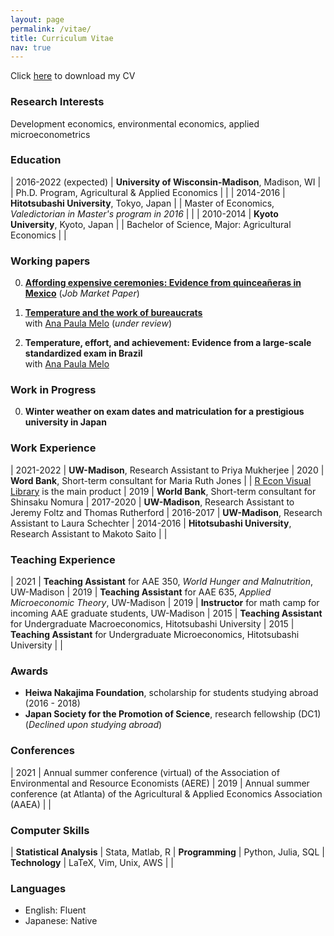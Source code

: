 ```yaml
---
layout: page
permalink: /vitae/
title: Curriculum Vitae
nav: true
---
```


Click [here](../assets/pdf/MizuhiroSuzuki_CV.pdf) to download my CV

### Research Interests ###

Development economics, environmental economics, applied microeconometrics


### Education ###

| 2016-2022 (expected)   | **University of Wisconsin-Madison**, Madison, WI
|                        | Ph.D. Program, Agricultural & Applied Economics
|                        |
| 2014-2016              | **Hitotsubashi University**, Tokyo, Japan
|                        | Master of Economics, *Valedictorian in Master's program in 2016*
|                        |
| 2010-2014              | **Kyoto University**, Kyoto, Japan
|                        | Bachelor of Science, Major: Agricultural Economics
|                        |


### Working papers ###

<!-- Click [here](/publications) to see my research -->

0. **[Affording expensive ceremonies: Evidence from quinceañeras in Mexico](assets/pdf/quinceaneras_paper.pdf)** (*Job Market Paper*)

0. **[Temperature and the work of bureaucrats](http://anapmelo.github.io/files/manuscript_MM.pdf)**  
with [Ana Paula Melo](https://www.apmelo.com/) (*under review*)

0. **Temperature, effort, and achievement: Evidence from a large-scale standardized exam in Brazil**  
with [Ana Paula Melo](https://www.apmelo.com/)

### Work in Progress ###

0. **Winter weather on exam dates and matriculation for a prestigious university in Japan**

### Work Experience ###

<style>
table td:first-of-type {
    width: 11em;
}
</style>

| 2021-2022              | **UW-Madison**, Research Assistant to Priya Mukherjee
| 2020                   | **Word Bank**, Short-term consultant for Maria Ruth Jones
|                        | [R Econ Visual Library](https://worldbank.github.io/r-econ-visual-library/) is the main product
| 2019                   | **World Bank**, Short-term consultant for Shinsaku Nomura
| 2017-2020              | **UW-Madison**, Research Assistant to Jeremy Foltz and Thomas Rutherford
| 2016-2017              | **UW-Madison**, Research Assistant to Laura Schechter
| 2014-2016              | **Hitotsubashi University**, Research Assistant to Makoto Saito
|                        |


### Teaching Experience ###

| 2021 | **Teaching Assistant** for AAE 350, *World Hunger and Malnutrition*, UW-Madison
| 2019 | **Teaching Assistant** for AAE 635, *Applied Microeconomic Theory*, UW-Madison
| 2019 | **Instructor** for math camp for incoming AAE graduate students, UW-Madison
| 2015 | **Teaching Assistant** for Undergraduate Macroeconomics, Hitotsubashi University
| 2015 | **Teaching Assistant** for Undergraduate Microeconomics, Hitotsubashi University
|      |

### Awards ###

- **Heiwa Nakajima Foundation**, scholarship for students studying abroad (2016 - 2018)
- **Japan Society for the Promotion of Science**, research fellowship (DC1) (*Declined upon studying abroad*)

<!---
### Open Source Projects ###

| [VOTCA](https://www.votca.org) | Versatile object-oriented toolkit for coarse-graining applications | Core Developer
| [FleCSI](http://www.flecsi.org) | Flexible Computer Science Infrastructure | Developer
| [Gentoo](https://www.gentoo.org) | Advanced Linux distribution | Developer
--->

<!-- For more information see [my GitHub profile](http://www.github.com/junghans) and [my OpenHUB profile](http://www.openhub.net/accounts/junghans) -->


### Conferences ###

| 2021 | Annual summer conference (virtual) of the Association of Environmental and Resource Economists (AERE) 
| 2019 | Annual summer conference (at Atlanta) of the Agricultural & Applied Economics Association (AAEA)
|      |

### Computer Skills ###

| **Statistical Analysis**  | Stata, Matlab, R
| **Programming**           | Python, Julia, SQL
| **Technology**            | LaTeX, Vim, Unix, AWS
| |

### Languages ###

- English: Fluent
- Japanese: Native

